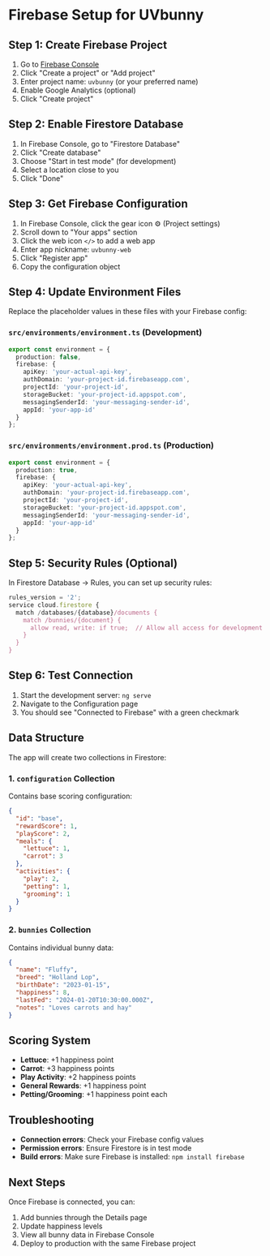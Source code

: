 # Firebase Setup for UVbunny

## Step 1: Create Firebase Project

1. Go to [Firebase Console](https://console.firebase.google.com/)
2. Click "Create a project" or "Add project"
3. Enter project name: `uvbunny` (or your preferred name)
4. Enable Google Analytics (optional)
5. Click "Create project"

## Step 2: Enable Firestore Database

1. In Firebase Console, go to "Firestore Database"
2. Click "Create database"
3. Choose "Start in test mode" (for development)
4. Select a location close to you
5. Click "Done"

## Step 3: Get Firebase Configuration

1. In Firebase Console, click the gear icon ⚙️ (Project settings)
2. Scroll down to "Your apps" section
3. Click the web icon `</>` to add a web app
4. Enter app nickname: `uvbunny-web`
5. Click "Register app"
6. Copy the configuration object

## Step 4: Update Environment Files

Replace the placeholder values in these files with your Firebase config:

### `src/environments/environment.ts` (Development)
```typescript
export const environment = {
  production: false,
  firebase: {
    apiKey: 'your-actual-api-key',
    authDomain: 'your-project-id.firebaseapp.com',
    projectId: 'your-project-id',
    storageBucket: 'your-project-id.appspot.com',
    messagingSenderId: 'your-messaging-sender-id',
    appId: 'your-app-id'
  }
};
```

### `src/environments/environment.prod.ts` (Production)
```typescript
export const environment = {
  production: true,
  firebase: {
    apiKey: 'your-actual-api-key',
    authDomain: 'your-project-id.firebaseapp.com',
    projectId: 'your-project-id',
    storageBucket: 'your-project-id.appspot.com',
    messagingSenderId: 'your-messaging-sender-id',
    appId: 'your-app-id'
  }
};
```

## Step 5: Security Rules (Optional)

In Firestore Database → Rules, you can set up security rules:

```javascript
rules_version = '2';
service cloud.firestore {
  match /databases/{database}/documents {
    match /bunnies/{document} {
      allow read, write: if true;  // Allow all access for development
    }
  }
}
```

## Step 6: Test Connection

1. Start the development server: `ng serve`
2. Navigate to the Configuration page
3. You should see "Connected to Firebase" with a green checkmark

## Data Structure

The app will create two collections in Firestore:

### 1. `configuration` Collection
Contains base scoring configuration:

```json
{
  "id": "base",
  "rewardScore": 1,
  "playScore": 2,
  "meals": {
    "lettuce": 1,
    "carrot": 3
  },
  "activities": {
    "play": 2,
    "petting": 1,
    "grooming": 1
  }
}
```

### 2. `bunnies` Collection
Contains individual bunny data:

```json
{
  "name": "Fluffy",
  "breed": "Holland Lop",
  "birthDate": "2023-01-15",
  "happiness": 8,
  "lastFed": "2024-01-20T10:30:00.000Z",
  "notes": "Loves carrots and hay"
}
```

## Scoring System

- **Lettuce**: +1 happiness point
- **Carrot**: +3 happiness points  
- **Play Activity**: +2 happiness points
- **General Rewards**: +1 happiness point
- **Petting/Grooming**: +1 happiness point each

## Troubleshooting

- **Connection errors**: Check your Firebase config values
- **Permission errors**: Ensure Firestore is in test mode
- **Build errors**: Make sure Firebase is installed: `npm install firebase`

## Next Steps

Once Firebase is connected, you can:
1. Add bunnies through the Details page
2. Update happiness levels
3. View all bunny data in Firebase Console
4. Deploy to production with the same Firebase project 
 